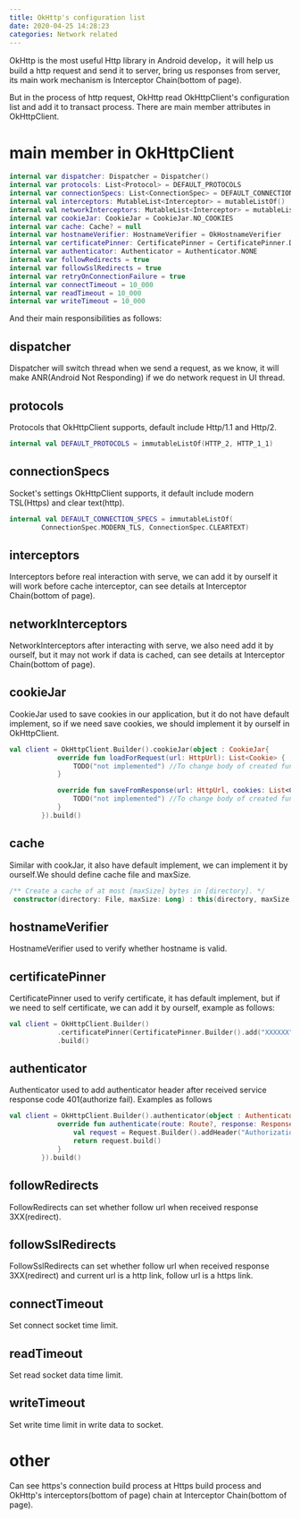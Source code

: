```yaml
---
title: OkHttp's configuration list
date: 2020-04-25 14:28:23
categories: Network related
---
```


OkHttp is the most useful Http library in Android develop，it will help us build a http request and send it to server, bring us responses from server, its main work mechanism is Interceptor Chain(bottom of page).

But in the process of http request, OkHttp read OkHttpClient's configuration list and add it to transact process. There are main member attributes in OkHttpClient.

# main member in OkHttpClient 

```kotlin
internal var dispatcher: Dispatcher = Dispatcher()
internal var protocols: List<Protocol> = DEFAULT_PROTOCOLS
internal var connectionSpecs: List<ConnectionSpec> = DEFAULT_CONNECTION_SPECS
internal val interceptors: MutableList<Interceptor> = mutableListOf()
internal val networkInterceptors: MutableList<Interceptor> = mutableListOf()
internal var cookieJar: CookieJar = CookieJar.NO_COOKIES
internal var cache: Cache? = null
internal var hostnameVerifier: HostnameVerifier = OkHostnameVerifier
internal var certificatePinner: CertificatePinner = CertificatePinner.DEFAULT
internal var authenticator: Authenticator = Authenticator.NONE
internal var followRedirects = true
internal var followSslRedirects = true
internal var retryOnConnectionFailure = true
internal var connectTimeout = 10_000
internal var readTimeout = 10_000
internal var writeTimeout = 10_000
```

And their main responsibilities as follows:

## dispatcher

Dispatcher will switch thread when we send a request, as we know, it will make ANR(Android Not Responding) if we do network request in UI thread.

## protocols

Protocols that OkHttpClient supports, default include Http/1.1 and Http/2.

```kotlin
internal val DEFAULT_PROTOCOLS = immutableListOf(HTTP_2, HTTP_1_1)
```

## connectionSpecs

Socket's settings OkHttpClient supports, it default include modern TSL(Https) and clear text(http).

```kotlin
internal val DEFAULT_CONNECTION_SPECS = immutableListOf(
        ConnectionSpec.MODERN_TLS, ConnectionSpec.CLEARTEXT)
``` 

## interceptors

Interceptors before real interaction with serve, we can add it by ourself it will work before cache interceptor, can see details at Interceptor Chain(bottom of page).

## networkInterceptors

NetworkInterceptors after interacting with serve, we also need add it by ourself, but it may not work if data is cached, can see details at Interceptor Chain(bottom of page).


## cookieJar

CookieJar used to save cookies in our application, but it do not have default implement, so if we need save cookies, we should implement it by ourself in OkHttpClient.

```kotlin
val client = OkHttpClient.Builder().cookieJar(object : CookieJar{
            override fun loadForRequest(url: HttpUrl): List<Cookie> {
                TODO("not implemented") //To change body of created functions use File | Settings | File Templates.
            }

            override fun saveFromResponse(url: HttpUrl, cookies: List<Cookie>) {
                TODO("not implemented") //To change body of created functions use File | Settings | File Templates.
            }
        }).build()
``` 

## cache

Similar with cookJar, it also have default implement, we can implement it by ourself.We should define cache file and maxSize.

```kotlin
/** Create a cache of at most [maxSize] bytes in [directory]. */
 constructor(directory: File, maxSize: Long) : this(directory, maxSize, FileSystem.SYSTEM)
```

## hostnameVerifier

HostnameVerifier used to verify whether hostname is valid.


## certificatePinner

CertificatePinner used to verify certificate, it has default implement, but if we need to self certificate, we can add it by ourself, example as follows:

```kotlin
val client = OkHttpClient.Builder()
            .certificatePinner(CertificatePinner.Builder().add("XXXXXX").add("XXXXXX").build())
            .build()
```

## authenticator

Authenticator used to add authenticator header after received service response code 401(authorize fail). Examples as follows

```kotlin
val client = OkHttpClient.Builder().authenticator(object : Authenticator{
            override fun authenticate(route: Route?, response: Response): Request? {
                val request = Request.Builder().addHeader("Authorization", " Bearer <XXXXXXX>")
                return request.build()
            }
        }).build()
```


## followRedirects

FollowRedirects can set whether follow url when received response 3XX(redirect).



## followSslRedirects

FollowSslRedirects can set whether follow url when received response 3XX(redirect) and current url is a http link, follow url is a https link.

## connectTimeout

Set connect socket time limit.

## readTimeout

Set read socket data time limit.

## writeTimeout

Set write time limit in write data to socket.

# other

Can see https's connection build process at Https build process and OkHttp's interceptors(bottom of page) chain at Interceptor Chain(bottom of page).
